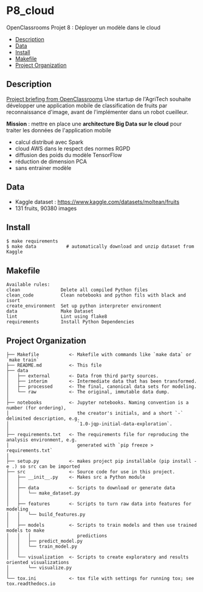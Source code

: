 # P8_cloud

OpenClassrooms Projet 8 : Déployer un modèle dans le cloud

<!--toc:start-->

- [Description](#description)
- [Data](#data)
- [Install](#install)
- [Makefile](#makefile)
- [Project Organization](#project-organization)
<!--toc:end-->

## Description

[Project briefing from OpenClassrooms](https://openclassrooms.com/fr/paths/164/projects/633/assignment)
Une startup de l'AgriTech souhaite développer une application mobile de classification de fruits par reconnaissance d'image, avant de l'implémenter dans un robot cueilleur.

**Mission** : mettre en place une **architecture Big Data sur le cloud** pour traiter les données de l'application mobile

- calcul distribué avec Spark
- cloud AWS dans le respect des normes RGPD
- diffusion des poids du modèle TensorFlow
- réduction de dimension PCA
- sans entrainer modèle

## Data

- Kaggle dataset : <https://www.kaggle.com/datasets/moltean/fruits>
- 131 fruits, 90380 images

## Install

```
$ make requirements
$ make data           # automatically download and unzip dataset from Kaggle
```

## Makefile

```
Available rules:
clean               Delete all compiled Python files
clean_code          Clean notebooks and python fils with black and isort
create_environment  Set up python interpreter environment
data                Make Dataset
lint                Lint using flake8
requirements        Install Python Dependencies
```

## Project Organization

    ├── Makefile           <- Makefile with commands like `make data` or `make train`
    ├── README.md          <- This file
    ├── data
    │   ├── external       <- Data from third party sources.
    │   ├── interim        <- Intermediate data that has been transformed.
    │   ├── processed      <- The final, canonical data sets for modeling.
    │   └── raw            <- The original, immutable data dump.
    │
    ├── notebooks          <- Jupyter notebooks. Naming convention is a number (for ordering),
    │                         the creator's initials, and a short `-` delimited description, e.g.
    │                         `1.0-jqp-initial-data-exploration`.
    │
    ├── requirements.txt   <- The requirements file for reproducing the analysis environment, e.g.
    │                         generated with `pip freeze > requirements.txt`
    │
    ├── setup.py           <- makes project pip installable (pip install -e .) so src can be imported
    ├── src                <- Source code for use in this project.
    │   ├── __init__.py    <- Makes src a Python module
    │   │
    │   ├── data           <- Scripts to download or generate data
    │   │   └── make_dataset.py
    │   │
    │   ├── features       <- Scripts to turn raw data into features for modeling
    │   │   └── build_features.py
    │   │
    │   ├── models         <- Scripts to train models and then use trained models to make
    │   │   │                 predictions
    │   │   ├── predict_model.py
    │   │   └── train_model.py
    │   │
    │   └── visualization  <- Scripts to create exploratory and results oriented visualizations
    │       └── visualize.py
    │
    └── tox.ini            <- tox file with settings for running tox; see tox.readthedocs.io
